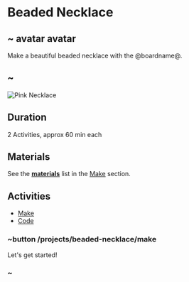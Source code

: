 # Beaded Necklace

## ~ avatar avatar

Make a beautiful beaded necklace with the @boardname@.

## ~

![Pink Necklace](/static/cp/projects/beaded-necklace/pink-necklace.jpg)

## Duration

2 Activities, approx 60 min each

## Materials

See the **[materials](/projects/beaded-necklace/make#materials-list)** list in the [Make](/projects/beaded-necklace/make) section.

## Activities

* [Make](/projects/beaded-necklace/make)
* [Code](/projects/beaded-necklace/code)

### ~button /projects/beaded-necklace/make

Let's get started!

### ~